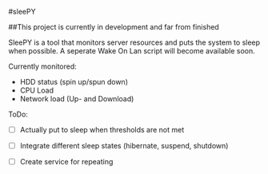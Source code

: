 #sleePY

##This project is currently in development and far from finished

SleePY is a tool that monitors server resources and puts the system to sleep when possible. A seperate Wake On Lan script will become available soon.


Currently monitored:
- HDD status (spin up/spun down)
- CPU Load
- Network load (Up- and Download)


ToDo:

-[ ] Actually put to sleep when thresholds are not met
-[ ] Integrate different sleep states (hibernate, suspend, shutdown)
-[ ] Create service for repeating

